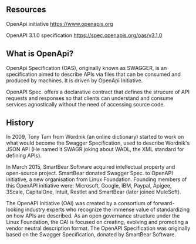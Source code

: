 ## Resources

OpenApi initiative https://www.openapis.org

OpenAPI 3.1.0 specification https://spec.openapis.org/oas/v3.1.0


## What is OpenApi?
OpenApi Specification (OAS), originally known as SWAGGER, is an specification aimed to describe APIs via files that can be consumed and 
produced by machines. It is driven by OpenApi Initiative.

OpenAPI Spec. offers a declarative contract that defines the strucure of API requests and responses so that clients can understand and consume
services agnostically without the need of accessing source code.



## History

In 2009, Tony Tam from Wordnik (an online dictionary) started to work on what would become the Swagger Specification, used to describe Wordnik's 
JSON API (He named it SWAGR joking about WADL, the XML standard for defining APIs).

In March 2015, SmartBear Software acquired intellectual property and open-source project.  SmartBear donated Swagger Spec. to OpenAPI initiative,
a new organisation from Linux Foundation.  Founding members of this OpenAPI initiative were: Microsoft, Google, IBM, Paypal, Apigee, 3Scale, 
CapitalOne, Intuit, Restlet and SmartBear (later joined MuleSoft).


The OpenAPI Initiative (OAI) was created by a consortium of forward-looking industry experts who recognize the immense value of standardizing on 
how APIs are described. As an open governance structure under the Linux Foundation, the OAI is focused on creating, evolving and promoting 
a vendor neutral description format. The OpenAPI Specification was originally based on the Swagger Specification, donated by SmartBear Software.
